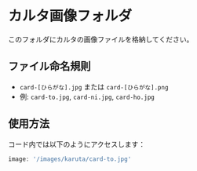 # カルタ画像フォルダ

このフォルダにカルタの画像ファイルを格納してください。

## ファイル命名規則
- `card-[ひらがな].jpg` または `card-[ひらがな].png`
- 例: `card-to.jpg`, `card-ni.jpg`, `card-ho.jpg`

## 使用方法
コード内では以下のようにアクセスします：
```typescript
image: '/images/karuta/card-to.jpg'
```